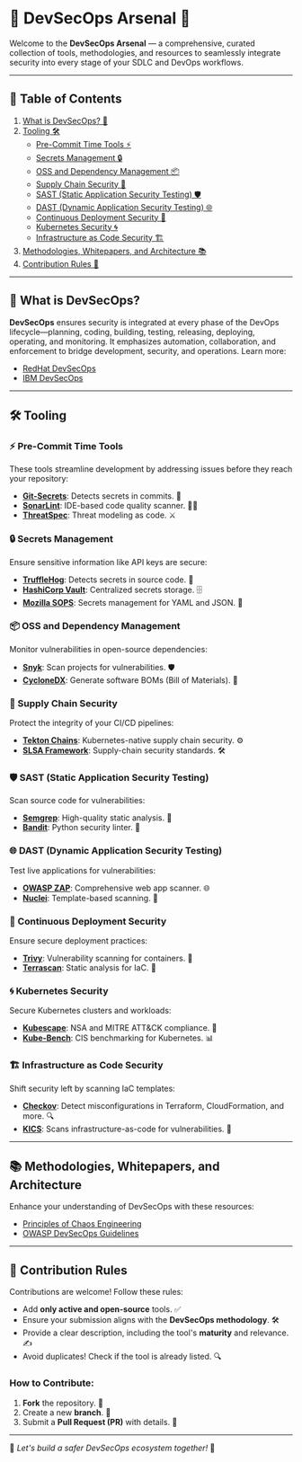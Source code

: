 # 🌟 DevSecOps Arsenal 🌟

Welcome to the **DevSecOps Arsenal** — a comprehensive, curated collection of tools, methodologies, and resources to seamlessly integrate security into every stage of your SDLC and DevOps workflows.

---

## 📜 Table of Contents
1. [What is DevSecOps? 🤔](#what-is-devsecops)
2. [Tooling 🛠️](#tooling)
   - [Pre-Commit Time Tools ⚡](#pre-commit-time-tools)
   - [Secrets Management 🔒](#secrets-management)
   - [OSS and Dependency Management 📦](#oss-and-dependency-management)
   - [Supply Chain Security 🔗](#supply-chain-security)
   - [SAST (Static Application Security Testing) 🛡️](#sast-static-application-security-testing)
   - [DAST (Dynamic Application Security Testing) 🌐](#dast-dynamic-application-security-testing)
   - [Continuous Deployment Security 🚀](#continuous-deployment-security)
   - [Kubernetes Security 🌀](#kubernetes-security)
   - [Infrastructure as Code Security 🏗️](#infrastructure-as-code-security)
3. [Methodologies, Whitepapers, and Architecture 📚](#methodologies-whitepapers-and-architecture)
4. [Contribution Rules 🤝](#contribution-rules)

---

## 🤔 What is DevSecOps?

**DevSecOps** ensures security is integrated at every phase of the DevOps lifecycle—planning, coding, building, testing, releasing, deploying, operating, and monitoring. It emphasizes automation, collaboration, and enforcement to bridge development, security, and operations. Learn more:
- [RedHat DevSecOps](https://www.redhat.com/en/topics/devops/what-is-devsecops)
- [IBM DevSecOps](https://www.ibm.com/cloud/learn/devsecops)

---

## 🛠️ Tooling

### ⚡ Pre-Commit Time Tools
These tools streamline development by addressing issues before they reach your repository:
- **[Git-Secrets](https://github.com/awslabs/git-secrets)**: Detects secrets in commits. 🔑
- **[SonarLint](https://github.com/SonarSource/sonarlint-core)**: IDE-based code quality scanner. 🕵️‍♂️
- **[ThreatSpec](https://github.com/threatspec/threatspec)**: Threat modeling as code. ⚔️

### 🔒 Secrets Management
Ensure sensitive information like API keys are secure:
- **[TruffleHog](https://github.com/trufflesecurity/truffleHog)**: Detects secrets in source code. 🐷
- **[HashiCorp Vault](https://github.com/hashicorp/vault)**: Centralized secrets storage. 🗄️
- **[Mozilla SOPS](https://github.com/mozilla/sops)**: Secrets management for YAML and JSON. 📜

### 📦 OSS and Dependency Management
Monitor vulnerabilities in open-source dependencies:
- **[Snyk](https://github.com/snyk/snyk)**: Scan projects for vulnerabilities. 🛡️
- **[CycloneDX](https://github.com/CycloneDX)**: Generate software BOMs (Bill of Materials). 📄

### 🔗 Supply Chain Security
Protect the integrity of your CI/CD pipelines:
- **[Tekton Chains](https://github.com/tektoncd/chains)**: Kubernetes-native supply chain security. ⚙️
- **[SLSA Framework](https://github.com/slsa-framework/slsa)**: Supply-chain security standards. 🛠️

### 🛡️ SAST (Static Application Security Testing)
Scan source code for vulnerabilities:
- **[Semgrep](https://github.com/returntocorp/semgrep)**: High-quality static analysis. 🧰
- **[Bandit](https://github.com/PyCQA/bandit)**: Python security linter. 🐍

### 🌐 DAST (Dynamic Application Security Testing)
Test live applications for vulnerabilities:
- **[OWASP ZAP](https://github.com/zaproxy/zaproxy)**: Comprehensive web app scanner. 🌐
- **[Nuclei](https://github.com/projectdiscovery/nuclei)**: Template-based scanning. 🔎

### 🚀 Continuous Deployment Security
Ensure secure deployment practices:
- **[Trivy](https://github.com/aquasecurity/trivy)**: Vulnerability scanning for containers. 🐳
- **[Terrascan](https://github.com/accurics/terrascan)**: Static analysis for IaC. 📏

### 🌀 Kubernetes Security
Secure Kubernetes clusters and workloads:
- **[Kubescape](https://github.com/armosec/kubescape)**: NSA and MITRE ATT&CK compliance. 🎯
- **[Kube-Bench](https://github.com/aquasecurity/kube-bench)**: CIS benchmarking for Kubernetes. 📊

### 🏗️ Infrastructure as Code Security
Shift security left by scanning IaC templates:
- **[Checkov](https://github.com/bridgecrewio/checkov)**: Detect misconfigurations in Terraform, CloudFormation, and more. 🔍
- **[KICS](https://github.com/Checkmarx/kics)**: Scans infrastructure-as-code for vulnerabilities. 📂

---

## 📚 Methodologies, Whitepapers, and Architecture
Enhance your understanding of DevSecOps with these resources:
- [Principles of Chaos Engineering](https://principlesofchaos.org/)
- [OWASP DevSecOps Guidelines](https://owasp.org/)

---

## 🤝 Contribution Rules

Contributions are welcome! Follow these rules:
- Add **only active and open-source** tools. ✅
- Ensure your submission aligns with the **DevSecOps methodology**. 🛠️
- Provide a clear description, including the tool's **maturity** and relevance. ✍️
- Avoid duplicates! Check if the tool is already listed. 🔍

### How to Contribute:
1. **Fork** the repository. 🍴
2. Create a new **branch**. 🌿
3. Submit a **Pull Request (PR)** with details. 📨

---

🌟 *Let's build a safer DevSecOps ecosystem together!* 🌟
